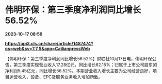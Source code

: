 # 伟明环保：第三季度净利润同比增长56.52%

**2023-10-17 08:59**

**https://api3.cls.cn/share/article/1487474?os=web&sv=7.7.5&app=CailianpressWeb**

【伟明环保：第三季度净利润同比增长56.52%】财联社10月17日电，伟明环保公告，第三季度实现营业收入17.28亿元，同比增长62.15%；归属于上市公司股东的净利润5.45亿元，同比增长56.52%。本期营业收入增长主要为公司经营良好，项目运营收入，设备、EPC及服务业务收入增加所致。